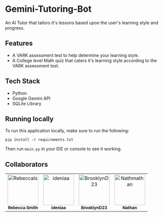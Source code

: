# Gemini-Tutoring-Bot
An AI Tutor that tailors it's lessons based upon the user's learning style and progress.

## Features
* A VARK assessment test to help determine your learning style.
* A College level Math quiz that caters it's learning style according to the VARK assessment test.

## Tech Stack
* Python
* Google Gemini API
* SQLite Library

## Running locally
To run this application locally, make sure to run the following:

``pip install -r requirements.txt``

Then run `main.py` in your IDE or console to see it working.

## Collaborators

<!-- readme: collaborators -start -->
<table>
	<tbody>
		<tr>
            <td align="center">
                <a href="https://github.com/Rebeccals">
                    <img src="https://avatars.githubusercontent.com/u/2145912?v=4" width="100;" alt="Rebeccals"/>
                    <br />
                    <sub><b>Rebecca Smith</b></sub>
                </a>
            </td>
            <td align="center">
                <a href="https://github.com/ideniaa">
                    <img src="https://avatars.githubusercontent.com/u/55167367?v=4" width="100;" alt="ideniaa"/>
                    <br />
                    <sub><b>ideniaa</b></sub>
                </a>
            </td>
            <td align="center">
                <a href="https://github.com/BrooklynD23">
                    <img src="https://avatars.githubusercontent.com/u/91554483?v=4" width="100;" alt="BrooklynD23"/>
                    <br />
                    <sub><b>BrooklynD23</b></sub>
                </a>
            </td>
            <td align="center">
                <a href="https://github.com/Nathmathan">
                    <img src="https://avatars.githubusercontent.com/u/160674481?v=4" width="100;" alt="Nathmathan"/>
                    <br />
                    <sub><b>Nathan</b></sub>
                </a>
            </td>
		</tr>
	<tbody>
</table>
<!-- readme: collaborators -end -->
